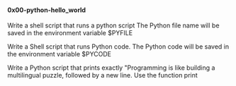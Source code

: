 #### 0x00-python-hello_world


Write a shell script that runs a python script
The Python file name will be saved in the environment variable $PYFILE

Write a Shell script that runs Python code.
The Python code will be saved in the environment variable $PYCODE

Write a Python script that prints exactly "Programming is like building a multilingual puzzle, followed by a new line.
Use the function print